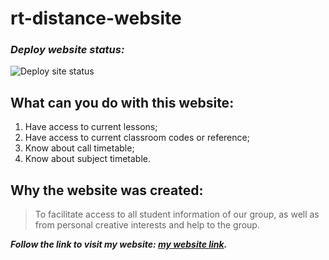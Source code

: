 # **rt-distance-website**

### _Deploy website status:_
![Deploy site status](https://github.com/EtbonDeveloper/rt-distance-website/actions/workflows/pages/pages-build-deployment/badge.svg)

## **What can you do with this website:**
1. Have access to current lessons;
2. Have access to current classroom codes or reference;
3. Know about call timetable;
4. Know about subject timetable.

## **Why the website was created:**
> To facilitate access to all student information of our group, as well as from personal creative interests and help to the group.

***Follow the link to visit my website: [my website link](https://etbondeveloper.github.io/rt-distance-website/).***